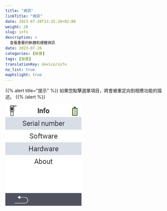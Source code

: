 ```yaml
---
title: "資訊"
linkTitle: "資訊"
date: 2023-07-28T13:25:28+02:00
weight: 20
slug: info
description: >
  查看重要的軟體和硬體資訊
date: 2023-07-26
categories: [裝置]
tags: [裝置]
translationKey: device/info
no_list: true
maphilight: true
---
```

{{% alert title="提示" %}}
如果您點擊選單項目，將會被重定向到相應功能的描述。
{{% /alert %}}

<img src="images/menu.png" alt="VitalControl 資訊" title="資訊" usemap="#workmap" class="maphilight" />

<map name="workmap">
  <area shape="rect" coords="2,40,238,80" alt="序號" title="點擊此處以檢索您的裝置序號&#10;滑鼠點擊：查看文件" href="/en/docs/device/info/serial-number/">
  <area shape="rect" coords="2,80,238,120" alt="軟體" title="在此可找到查看您的軟體版本的說明&#10;滑鼠點擊：查看文件" href="/en/docs/firmware/versions/">
  <area shape="rect" coords="2,120,238,160" alt="硬體" title="點擊此處以訪問您的裝置硬體資訊&#10;滑鼠點擊：查看文件" href="/en/docs/device/info/hardware/">
  <area shape="rect" coords="2,160,238,200" alt="關於" title="調出供應商資訊&#10;滑鼠點擊：查看文件" href="/en/docs/device/info/about/">

  <area shape="rect" coords="2,282,120,319" alt="返回" title="跳回上一層&#10;滑鼠點擊：打開文件" href="/en/docs/device/">
</map>
